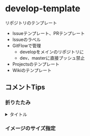 # develop-template
リポジトリのテンプレート

- Issueテンプレート、PRテンプレート
- Issueのラベル
- GitFlowで管理
  - developをメインのリポジトリに
  - dev、masterに直接プッシュ禁止
- Projectsのテンプレート
- Wikiのテンプレート

## コメントTips

### 折りたたみ
<details>
<summary>タイトル</summary>
<pre>
<code>
内容
内容
内容
</code>
</pre>
</details>

### イメージのサイズ指定
